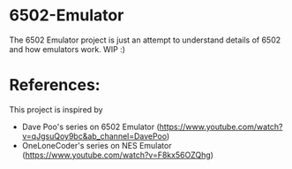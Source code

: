 # 6502-Emulator
The 6502 Emulator project is just an attempt to understand details of 6502 and how emulators work. WIP :)


# References:
This project is inspired by 
- Dave Poo's series on 6502 Emulator (https://www.youtube.com/watch?v=qJgsuQoy9bc&ab_channel=DavePoo)
- OneLoneCoder's series on NES Emulator (https://www.youtube.com/watch?v=F8kx56OZQhg)
